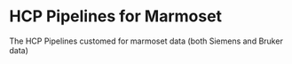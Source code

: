 # HCP Pipelines for Marmoset

The HCP Pipelines customed for marmoset data (both Siemens and Bruker data)


<!-- References -->

[HCP]: http://www.humanconnectome.org
[GlasserEtAl]: http://www.ncbi.nlm.nih.gov/pubmed/23668970
[release-install-use]: https://github.com/Washington-University/HCPpipelines/wiki/Installation-and-Usage-Instructions
[FAQ]: https://github.com/Washington-University/Pipelines/wiki/FAQ
[wiki]: https://github.com/Washington-University/Pipelines/wiki
[hcp-users Google Group]: https://groups.google.com/u/2/a/humanconnectome.org/g/hcp-users
[hcp-users-join-wiki]: https://wiki.humanconnectome.org/pages/viewpage.action?pageId=140509193
